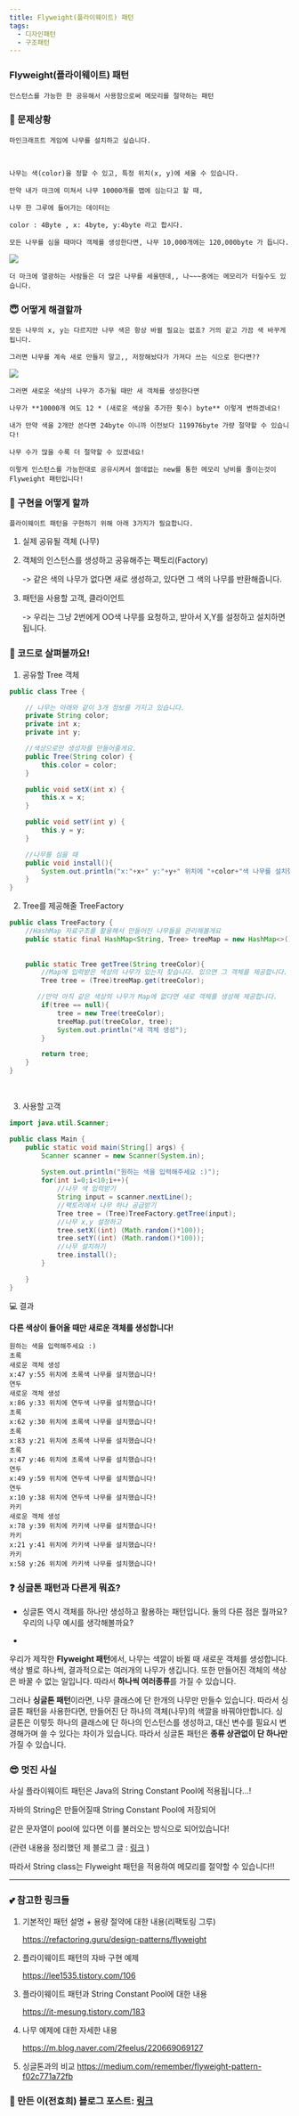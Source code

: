 ```yaml
---
title: Flyweight(플라이웨이트) 패턴
tags:
  - 디자인패턴
  - 구조패턴
---
```




### Flyweight(플라이웨이트) 패턴

	인스턴스를 가능한 한 공유해서 사용함으로써 메모리를 절약하는 패턴



### 👿 문제상황

	마인크래프트 게임에 나무를 설치하고 싶습니다. 



	나무는 색(color)을 정할 수 있고, 특정 위치(x, y)에 세울 수 있습니다.
	
	만약 내가 마크에 미쳐서 나무 10000개를 맵에 심는다고 할 때, 
	
	나무 한 그루에 들어가는 데이터는
	
	color : 4Byte , x: 4byte, y:4byte 라고 합시다.
	
	모든 나무를 심을 때마다 객체를 생성한다면, 나무 10,000개에는 120,000byte 가 듭니다.

![](https://images.velog.io/images/hoit_98/post/80015d98-c611-4252-8cde-0f4601769d85/image.png)

	더 마크에 열광하는 사람들은 더 많은 나무를 세울텐데,, 나~~~중에는 메모리가 터질수도 있습니다.



### 😇 어떻게 해결할까

	모든 나무의 x, y는 다르지만 나무 색은 항상 바뀔 필요는 없죠? 거의 같고 가끔 색 바꾸게 됩니다.
	
	그러면 나무를 계속 새로 만들지 말고,, 저장해놨다가 가져다 쓰는 식으로 한다면??


![](https://images.velog.io/images/hoit_98/post/953ebe1d-262c-4983-9d5e-408335881658/image.png)

	그러면 새로운 색상의 나무가 추가될 때만 새 객체를 생성한다면
	
	나무가 **10000개 여도 12 * (새로운 색상을 추가한 횟수) byte** 이렇게 변하겠네요!
	
	내가 만약 색을 2개만 쓴다면 24byte 이니까 이전보다 119976byte 가량 절약할 수 있습니다!
	
	나무 수가 많을 수록 더 절약할 수 있겠네요!
	
	이렇게 인스턴스를 가능한대로 공유시켜서 쓸데없는 new를 통한 메모리 낭비를 줄이는것이 Flyweight 패턴입니다!



### 🤔 구현을 어떻게 할까

	플라이웨이트 패턴을 구현하기 위해 아래 3가지가 필요합니다.

1. 실제 공유될 객체 (나무)

2. 객체의 인스턴스를 생성하고 공유해주는 팩토리(Factory) 

   -> 같은 색의 나무가 없다면 새로 생성하고, 있다면 그 색의 나무를 반환해줍니다.

3. 패턴을 사용할 고객, 클라이언트 

   -> 우리는 그냥 2번에게 OO색 나무를 요청하고, 받아서 X,Y를 설정하고 설치하면 됩니다.

   

### 📜 코드로 살펴볼까요!

1. 공유할 Tree 객체

```java
public class Tree {

    // 나무는 아래와 같이 3개 정보를 가지고 있습니다.
    private String color;
    private int x;
    private int y;

    //색상으로만 생성자를 만들어줄게요.
    public Tree(String color) {
        this.color = color;
    }

    public void setX(int x) {
        this.x = x;
    }

    public void setY(int y) {
        this.y = y;
    }

    //나무를 심을 때
    public void install(){
        System.out.println("x:"+x+" y:"+y+" 위치에 "+color+"색 나무를 설치했습니다!");
    }
}
```

   

  2. Tree를 제공해줄  TreeFactory

```java
public class TreeFactory {
    //HashMap 자료구조를 활용해서 만들어진 나무들을 관리해볼게요
    public static final HashMap<String, Tree> treeMap = new HashMap<>();
    
   
    public static Tree getTree(String treeColor){
        //Map에 입력받은 색상의 나무가 있는지 찾습니다. 있으면 그 객체를 제공합니다.
        Tree tree = (Tree)treeMap.get(treeColor); 

       //만약 아직 같은 색상의 나무가 Map에 없다면 새로 객체를 생성해 제공합니다.
        if(tree == null){
            tree = new Tree(treeColor);
            treeMap.put(treeColor, tree);
            System.out.println("새 객체 생성");
        }

        return tree;
    }
}
```

​    

  3. 사용할 고객

```java
import java.util.Scanner;

public class Main {
    public static void main(String[] args) {
        Scanner scanner = new Scanner(System.in);
        
        System.out.println("원하는 색을 입력해주세요 :)");
        for(int i=0;i<10;i++){
            //나무 색 입력받기
            String input = scanner.nextLine();
            //팩토리에서 나무 하나 공급받기
            Tree tree = (Tree)TreeFactory.getTree(input);
            //나무 x,y 설정하고
            tree.setX((int) (Math.random()*100));
            tree.setY((int) (Math.random()*100));
            //나무 설치하기
            tree.install();
        }

    }
}
```



 💻 결과

**다른 색상이 들어올 때만 새로운 객체를 생성합니다!**

```shell
원하는 색을 입력해주세요 :)
초록
새로운 객체 생성
x:47 y:55 위치에 초록색 나무를 설치했습니다!
연두
새로운 객체 생성
x:86 y:33 위치에 연두색 나무를 설치했습니다!
초록
x:62 y:30 위치에 초록색 나무를 설치했습니다!
초록
x:83 y:21 위치에 초록색 나무를 설치했습니다!
초록
x:47 y:46 위치에 초록색 나무를 설치했습니다!
연두
x:49 y:59 위치에 연두색 나무를 설치했습니다!
연두
x:10 y:38 위치에 연두색 나무를 설치했습니다!
카키
새로운 객체 생성
x:78 y:39 위치에 카키색 나무를 설치했습니다!
카키
x:21 y:41 위치에 카키색 나무를 설치했습니다!
카키
x:58 y:26 위치에 카키색 나무를 설치했습니다!
```

### ❓ 싱글톤 패턴과 다른게 뭐죠?

 - 싱글톤 역시 객체를 하나만 생성하고 활용하는 패턴입니다.
   둘의 다른 점은 뭘까요?
   우리의 나무 예시를 생각해볼까요?

* 

  우리가 제작한 **Flyweight 패턴**에서,
  나무는 색깔이 바뀔 때 새로운 객체를 생성합니다. 
  색상 별로 하나씩, 결과적으로는 여러개의 나무가 생깁니다.
  또한 만들어진 객체의 색상은 바꿀 수 없는 일입니다.
  따라서 **하나씩 여러종류**를 가질 수 있습니다.

  그러나 **싱글톤 패턴**이라면,
  나무 클래스에 단 한개의 나무만 만들수 있습니다.
  따라서 싱글톤 패턴을 사용한다면,
  만들어진 단 하나의 객체(나무)의 색깔을 바꿔야만합니다. 
  싱글톤은 이렇듯 하나의 클래스에 단 하나의 인스턴스를 생성하고, 대신 변수를 필요시 변경해가며 쓸 수 있다는 차이가 있습니다.
  따라서 싱글톤 패턴은 **종류 상관없이 단 하나만** 가질 수 있습니다.


### 😎 멋진 사실

사실 플라이웨이트 패턴은 Java의 String Constant Pool에 적용됩니다...!

자바의 String은 만들어질때 String Constant Pool에 저장되어 

같은 문자열이 pool에 있다면 이를 불러오는 방식으로 되어있습니다!

(관련 내용을 정리했던 제 블로그 글 : [링크](https://velog.io/@hoit_98/Assignment-StringBuffer-and-String-Builder) ) 

따라서 String class는 Flyweight 패턴을 적용하여 메모리를 절약할 수 있습니다!!


------

### 💕 참고한 링크들

1. 기본적인 패턴 설명 + 용량 절약에 대한 내용(리팩토링 그루)

   https://refactoring.guru/design-patterns/flyweight

2. 플라이웨이트 패턴의 자바 구현 예제

   https://lee1535.tistory.com/106

3. 플라이웨이트 패턴과 String Constant Pool에 대한 내용

   https://it-mesung.tistory.com/183

4. 나무 예제에 대한 자세한 내용

   https://m.blog.naver.com/2feelus/220669069127

5. 싱글톤과의 비교
   https://medium.com/remember/flyweight-pattern-f02c771a72fb

### 🥰 만든 이(전효희) 블로그 포스트: [링크](https://velog.io/@hoit_98/%EB%94%94%EC%9E%90%EC%9D%B8-%ED%8C%A8%ED%84%B4-Flyweight-%ED%8C%A8%ED%84%B4)
